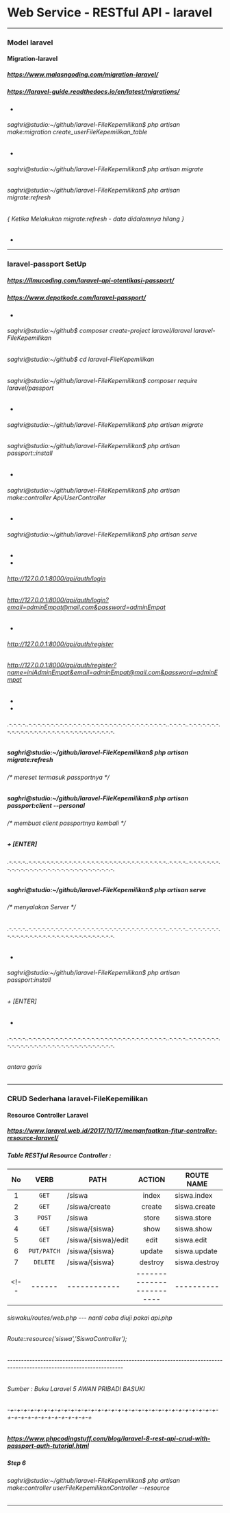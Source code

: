 
# Web Service - RESTful API - laravel

------------------------------------------------------------------------------------------------
### Model laravel
#### Migration-laravel

##### https://www.malasngoding.com/migration-laravel/
##### https://laravel-guide.readthedocs.io/en/latest/migrations/
+
###### saghri@studio:~/github/laravel-FileKepemilikan$ php artisan make:migration create_userFileKepemilikan_table
+
###### saghri@studio:~/github/laravel-FileKepemilikan$ php artisan migrate
###### saghri@studio:~/github/laravel-FileKepemilikan$ php artisan migrate:refresh
###### { Ketika Melakukan migrate:refresh - data didalamnya hilang }
+


------------------------------------------------------------------------------------------------
### laravel-passport SetUp

##### https://ilmucoding.com/laravel-api-otentikasi-passport/ 
##### https://www.depotkode.com/laravel-passport/ 
+
###### saghri@studio:~/github$ composer create-project laravel/laravel laravel-FileKepemilikan
###### saghri@studio:~/github$ cd laravel-FileKepemilikan
###### saghri@studio:~/github/laravel-FileKepemilikan$ composer require laravel/passport
+
###### saghri@studio:~/github/laravel-FileKepemilikan$ php artisan migrate
###### saghri@studio:~/github/laravel-FileKepemilikan$ php artisan passport::install
+
###### saghri@studio:~/github/laravel-FileKepemilikan$ php artisan make:controller Api/UserController
+
###### saghri@studio:~/github/laravel-FileKepemilikan$ php artisan serve
+
+
###### http://127.0.0.1:8000/api/auth/login
###### http://127.0.0.1:8000/api/auth/login?email=adminEmpat@mail.com&password=adminEmpat
+
###### http://127.0.0.1:8000/api/auth/register
###### http://127.0.0.1:8000/api/auth/register?name=iniAdminEmpat&email=adminEmpat@mail.com&password=adminEmpat
+
+
###### .-.-.-.-..-.-.-.-.-.-.-.-.-.-.-.-.-.-.-.-.-.-.-.-.-.-.-.-.-.-.-.-.-.-.-..-.-.-.-..-.-.-.-.-.-.-.-.-.-.-.-.-.-.-.-.-.-.-.-.-.-.-.-.-.-.-.-.-.-.-.
##### saghri@studio:~/github/laravel-FileKepemilikan$ php artisan migrate:refresh
###### /* mereset termasuk passportnya */
##### saghri@studio:~/github/laravel-FileKepemilikan$ php artisan passport:client --personal
###### /* membuat client passportnya kembali */
##### + [ENTER]
###### .-.-.-.-..-.-.-.-.-.-.-.-.-.-.-.-.-.-.-.-.-.-.-.-.-.-.-.-.-.-.-.-.-.-.-..-.-.-.-..-.-.-.-.-.-.-.-.-.-.-.-.-.-.-.-.-.-.-.-.-.-.-.-.-.-.-.-.-.-.-.
##### saghri@studio:~/github/laravel-FileKepemilikan$ php artisan serve
###### /* menyalakan Server */
###### .-.-.-.-..-.-.-.-.-.-.-.-.-.-.-.-.-.-.-.-.-.-.-.-.-.-.-.-.-.-.-.-.-.-.-..-.-.-.-..-.-.-.-.-.-.-.-.-.-.-.-.-.-.-.-.-.-.-.-.-.-.-.-.-.-.-.-.-.-.-.
+
###### saghri@studio:~/github/laravel-FileKepemilikan$ php artisan passport:install
###### + [ENTER]
+
###### .-.-.-.-..-.-.-.-.-.-.-.-.-.-.-.-.-.-.-.-.-.-.-.-.-.-.-.-.-.-.-.-.-.-.-..-.-.-.-..-.-.-.-.-.-.-.-.-.-.-.-.-.-.-.-.-.-.-.-.-.-.-.-.-.-.-.-.-.-.-.


###### antara garis
------------------------------------------------------------------------------------------------

### CRUD Sederhana laravel-FileKepemilikan
#### Resource Controller Laravel 

##### https://www.laravel.web.id/2017/10/17/memanfaatkan-fitur-controller-resource-laravel/
##### Table RESTful Resource Controller :

<!-- | :--: |    :--:    | :---------------------: | :------: | :----------------: | -->
|  No  |    VERB    |           PATH          |    ACTION    |     ROUTE NAME     |
| :--: |    :--:    |  ---------------------- |   :------:   | ------------------ |
|  1   | `GET`      | /siswa                  |    index     | siswa.index        |
|  2   | `GET`      | /siswa/create           |    create    | siswa.create       |
|  3   | `POST`     | /siswa                  |    store     | siswa.store        |
|  4   | `GET`      | /siswa/{siswa}          |    show      | siswa.show         |
|  5   | `GET`      | /siswa/{siswa}/edit     |    edit      | siswa.edit         |
|  6   | `PUT/PATCH`| /siswa/{siswa}          |    update    | siswa.update       |
|  7   | `DELETE`   | /siswa/{siswa}          |    destroy   | siswa.destroy      |
<!-- |------|------------|-------------------------|----------|--------------------| -->
###### siswaku/routes/web.php   ---   nanti coba diuji pakai api.php
###### Route::resource('siswa','SiswaController');
###### ------------------------------------------------------------------------------------------------------------------------
###### Sumber : Buku Laravel 5 AWAN PRIBADI BASUKI
###### -+-+-+-+-+-+-+-+-+-+-+-+-+-+-+-+-+-+-+-+-+-+-+-+-+-+-+-+-+-+-+-+-+-+-+-+-+-+-+-+-+-+-+-+

##### https://www.phpcodingstuff.com/blog/laravel-8-rest-api-crud-with-passport-auth-tutorial.html
##### Step 6
###### saghri@studio:~/github/laravel-FileKepemilikan$ php artisan make:controller userFileKepemilikanController --resource

------------------------------------------------------------------------------------------------




<!--
<p align="center"><a href="https://laravel.com" target="_blank"><img src="https://raw.githubusercontent.com/laravel/art/master/logo-lockup/5%20SVG/2%20CMYK/1%20Full%20Color/laravel-logolockup-cmyk-red.svg" width="400"></a></p>

<p align="center">
<a href="https://travis-ci.org/laravel/framework"><img src="https://travis-ci.org/laravel/framework.svg" alt="Build Status"></a>
<a href="https://packagist.org/packages/laravel/framework"><img src="https://img.shields.io/packagist/dt/laravel/framework" alt="Total Downloads"></a>
<a href="https://packagist.org/packages/laravel/framework"><img src="https://img.shields.io/packagist/v/laravel/framework" alt="Latest Stable Version"></a>
<a href="https://packagist.org/packages/laravel/framework"><img src="https://img.shields.io/packagist/l/laravel/framework" alt="License"></a>
</p>


## Web Service - RESTful API - laravel


## About Laravel

Laravel is a web application framework with expressive, elegant syntax. We believe development must be an enjoyable and creative experience to be truly fulfilling. Laravel takes the pain out of development by easing common tasks used in many web projects, such as:

- [Simple, fast routing engine](https://laravel.com/docs/routing).
- [Powerful dependency injection container](https://laravel.com/docs/container).
- Multiple back-ends for [session](https://laravel.com/docs/session) and [cache](https://laravel.com/docs/cache) storage.
- Expressive, intuitive [database ORM](https://laravel.com/docs/eloquent).
- Database agnostic [schema migrations](https://laravel.com/docs/migrations).
- [Robust background job processing](https://laravel.com/docs/queues).
- [Real-time event broadcasting](https://laravel.com/docs/broadcasting).

Laravel is accessible, powerful, and provides tools required for large, robust applications.

## Learning Laravel

Laravel has the most extensive and thorough [documentation](https://laravel.com/docs) and video tutorial library of all modern web application frameworks, making it a breeze to get started with the framework.

If you don't feel like reading, [Laracasts](https://laracasts.com) can help. Laracasts contains over 1500 video tutorials on a range of topics including Laravel, modern PHP, unit testing, and JavaScript. Boost your skills by digging into our comprehensive video library.

## Laravel Sponsors

We would like to extend our thanks to the following sponsors for funding Laravel development. If you are interested in becoming a sponsor, please visit the Laravel [Patreon page](https://patreon.com/taylorotwell).

### Premium Partners

- **[Vehikl](https://vehikl.com/)**
- **[Tighten Co.](https://tighten.co)**
- **[Kirschbaum Development Group](https://kirschbaumdevelopment.com)**
- **[64 Robots](https://64robots.com)**
- **[Cubet Techno Labs](https://cubettech.com)**
- **[Cyber-Duck](https://cyber-duck.co.uk)**
- **[Many](https://www.many.co.uk)**
- **[Webdock, Fast VPS Hosting](https://www.webdock.io/en)**
- **[DevSquad](https://devsquad.com)**
- **[Curotec](https://www.curotec.com/)**
- **[OP.GG](https://op.gg)**

## Contributing

Thank you for considering contributing to the Laravel framework! The contribution guide can be found in the [Laravel documentation](https://laravel.com/docs/contributions).

## Code of Conduct

In order to ensure that the Laravel community is welcoming to all, please review and abide by the [Code of Conduct](https://laravel.com/docs/contributions#code-of-conduct).

## Security Vulnerabilities

If you discover a security vulnerability within Laravel, please send an e-mail to Taylor Otwell via [taylor@laravel.com](mailto:taylor@laravel.com). All security vulnerabilities will be promptly addressed.

## License

The Laravel framework is open-sourced software licensed under the [MIT license](https://opensource.org/licenses/MIT).

-->

